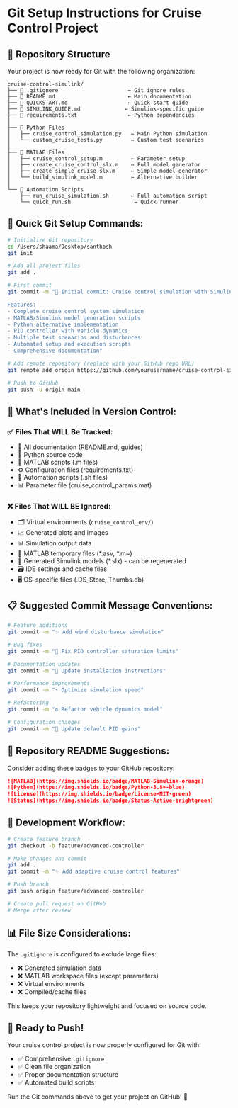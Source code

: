 # Git Setup Instructions for Cruise Control Project

## 📁 Repository Structure

Your project is now ready for Git with the following organization:

```
cruise-control-simulink/
├── 📄 .gitignore                      ← Git ignore rules
├── 📄 README.md                       ← Main documentation
├── 📄 QUICKSTART.md                   ← Quick start guide
├── 📄 SIMULINK_GUIDE.md              ← Simulink-specific guide
├── 📄 requirements.txt                ← Python dependencies
│
├── 🐍 Python Files
│   ├── cruise_control_simulation.py   ← Main Python simulation
│   └── custom_cruise_tests.py         ← Custom test scenarios
│
├── 🔬 MATLAB Files  
│   ├── cruise_control_setup.m         ← Parameter setup
│   ├── create_cruise_control_slx.m    ← Full model generator
│   ├── create_simple_cruise_slx.m     ← Simple model generator
│   └── build_simulink_model.m         ← Alternative builder
│
└── 🚀 Automation Scripts
    ├── run_cruise_simulation.sh       ← Full automation script
    └── quick_run.sh                    ← Quick runner
```

## 🚀 **Quick Git Setup Commands:**

```bash
# Initialize Git repository
cd /Users/shaama/Desktop/santhosh
git init

# Add all project files
git add .

# First commit
git commit -m "🚗 Initial commit: Cruise control simulation with Simulink & Python

Features:
- Complete cruise control system simulation
- MATLAB/Simulink model generation scripts
- Python alternative implementation
- PID controller with vehicle dynamics
- Multiple test scenarios and disturbances
- Automated setup and execution scripts
- Comprehensive documentation"

# Add remote repository (replace with your GitHub repo URL)
git remote add origin https://github.com/yourusername/cruise-control-simulink.git

# Push to GitHub
git push -u origin main
```

## 🎯 **What's Included in Version Control:**

### ✅ **Files That WILL Be Tracked:**
- 📄 All documentation (README.md, guides)
- 🐍 Python source code
- 🔬 MATLAB scripts (.m files)
- ⚙️ Configuration files (requirements.txt)
- 🚀 Automation scripts (.sh files)
- 📊 Parameter file (cruise_control_params.mat)

### ❌ **Files That WILL BE Ignored:**
- 🗂️ Virtual environments (`cruise_control_env/`)
- 📈 Generated plots and images
- 📊 Simulation output data
- 🔄 MATLAB temporary files (*.asv, *.m~)
- 💾 Generated Simulink models (*.slx) - can be regenerated
- 🗃️ IDE settings and cache files
- 🖥️ OS-specific files (.DS_Store, Thumbs.db)

## 📋 **Suggested Commit Message Conventions:**

```bash
# Feature additions
git commit -m "✨ Add wind disturbance simulation"

# Bug fixes  
git commit -m "🐛 Fix PID controller saturation limits"

# Documentation updates
git commit -m "📝 Update installation instructions"

# Performance improvements
git commit -m "⚡ Optimize simulation speed"

# Refactoring
git commit -m "♻️ Refactor vehicle dynamics model"

# Configuration changes
git commit -m "🔧 Update default PID gains"
```

## 🌟 **Repository README Suggestions:**

Consider adding these badges to your GitHub repository:

```markdown
![MATLAB](https://img.shields.io/badge/MATLAB-Simulink-orange)
![Python](https://img.shields.io/badge/Python-3.8+-blue)
![License](https://img.shields.io/badge/License-MIT-green)
![Status](https://img.shields.io/badge/Status-Active-brightgreen)
```

## 🔧 **Development Workflow:**

```bash
# Create feature branch
git checkout -b feature/advanced-controller

# Make changes and commit
git add .
git commit -m "✨ Add adaptive cruise control features"

# Push branch
git push origin feature/advanced-controller

# Create pull request on GitHub
# Merge after review
```

## 📊 **File Size Considerations:**

The `.gitignore` is configured to exclude large files:
- ❌ Generated simulation data
- ❌ MATLAB workspace files (except parameters)
- ❌ Virtual environments
- ❌ Compiled/cache files

This keeps your repository lightweight and focused on source code.

## 🚀 **Ready to Push!**

Your cruise control project is now properly configured for Git with:
- ✅ Comprehensive `.gitignore`
- ✅ Clean file organization  
- ✅ Proper documentation structure
- ✅ Automated build scripts

Run the Git commands above to get your project on GitHub! 🎯
